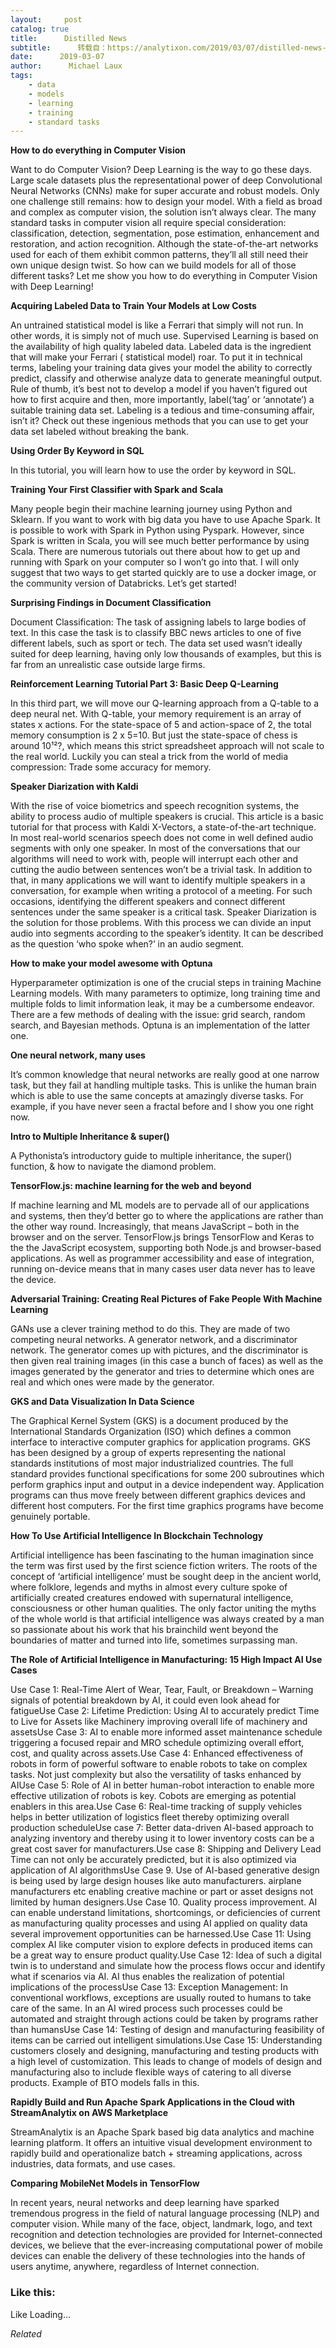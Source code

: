 ```yaml
---
layout:     post
catalog: true
title:      Distilled News
subtitle:      转载自：https://analytixon.com/2019/03/07/distilled-news-995/
date:      2019-03-07
author:      Michael Laux
tags:
    - data
    - models
    - learning
    - training
    - standard tasks
---
```


**How to do everything in Computer Vision**

Want to do Computer Vision? Deep Learning is the way to go these days. Large scale datasets plus the representational power of deep Convolutional Neural Networks (CNNs) make for super accurate and robust models. Only one challenge still remains: how to design your model. With a field as broad and complex as computer vision, the solution isn’t always clear. The many standard tasks in computer vision all require special consideration: classification, detection, segmentation, pose estimation, enhancement and restoration, and action recognition. Although the state-of-the-art networks used for each of them exhibit common patterns, they’ll all still need their own unique design twist. So how can we build models for all of those different tasks? Let me show you how to do everything in Computer Vision with Deep Learning!

**Acquiring Labeled Data to Train Your Models at Low Costs**

An untrained statistical model is like a Ferrari that simply will not run. In other words, it is simply not of much use. Supervised Learning is based on the availability of high quality labeled data. Labeled data is the ingredient that will make your Ferrari ( statistical model) roar. To put it in technical terms, labeling your training data gives your model the ability to correctly predict, classify and otherwise analyze data to generate meaningful output. Rule of thumb, it’s best not to develop a model if you haven’t figured out how to first acquire and then, more importantly, label(‘tag’ or ‘annotate’) a suitable training data set. Labeling is a tedious and time-consuming affair, isn’t it? Check out these ingenious methods that you can use to get your data set labeled without breaking the bank.

**Using Order By Keyword in SQL**

In this tutorial, you will learn how to use the order by keyword in SQL.

**Training Your First Classifier with Spark and Scala**

Many people begin their machine learning journey using Python and Sklearn. If you want to work with big data you have to use Apache Spark. It is possible to work with Spark in Python using Pyspark. However, since Spark is written in Scala, you will see much better performance by using Scala. There are numerous tutorials out there about how to get up and running with Spark on your computer so I won’t go into that. I will only suggest that two ways to get started quickly are to use a docker image, or the community version of Databricks. Let’s get started!

**Surprising Findings in Document Classification**

Document Classification: The task of assigning labels to large bodies of text. In this case the task is to classify BBC news articles to one of five different labels, such as sport or tech. The data set used wasn’t ideally suited for deep learning, having only low thousands of examples, but this is far from an unrealistic case outside large firms.

**Reinforcement Learning Tutorial Part 3: Basic Deep Q-Learning**

In this third part, we will move our Q-learning approach from a Q-table to a deep neural net. With Q-table, your memory requirement is an array of states x actions. For the state-space of 5 and action-space of 2, the total memory consumption is 2 x 5=10. But just the state-space of chess is around 10¹²?, which means this strict spreadsheet approach will not scale to the real world. Luckily you can steal a trick from the world of media compression: Trade some accuracy for memory.

**Speaker Diarization with Kaldi**

With the rise of voice biometrics and speech recognition systems, the ability to process audio of multiple speakers is crucial. This article is a basic tutorial for that process with Kaldi X-Vectors, a state-of-the-art technique. In most real-world scenarios speech does not come in well defined audio segments with only one speaker. In most of the conversations that our algorithms will need to work with, people will interrupt each other and cutting the audio between sentences won’t be a trivial task. In addition to that, in many applications we will want to identify multiple speakers in a conversation, for example when writing a protocol of a meeting. For such occasions, identifying the different speakers and connect different sentences under the same speaker is a critical task. Speaker Diarization is the solution for those problems. With this process we can divide an input audio into segments according to the speaker’s identity. It can be described as the question ‘who spoke when?’ in an audio segment.

**How to make your model awesome with Optuna**

Hyperparameter optimization is one of the crucial steps in training Machine Learning models. With many parameters to optimize, long training time and multiple folds to limit information leak, it may be a cumbersome endeavor. There are a few methods of dealing with the issue: grid search, random search, and Bayesian methods. Optuna is an implementation of the latter one.

**One neural network, many uses**

It’s common knowledge that neural networks are really good at one narrow task, but they fail at handling multiple tasks. This is unlike the human brain which is able to use the same concepts at amazingly diverse tasks. For example, if you have never seen a fractal before and I show you one right now.

**Intro to Multiple Inheritance & super()**

A Pythonista’s introductory guide to multiple inheritance, the super() function, & how to navigate the diamond problem.

**TensorFlow.js: machine learning for the web and beyond**

If machine learning and ML models are to pervade all of our applications and systems, then they’d better go to where the applications are rather than the other way round. Increasingly, that means JavaScript – both in the browser and on the server. TensorFlow.js brings TensorFlow and Keras to the the JavaScript ecosystem, supporting both Node.js and browser-based applications. As well as programmer accessibility and ease of integration, running on-device means that in many cases user data never has to leave the device.

**Adversarial Training: Creating Real Pictures of Fake People With Machine Learning**

GANs use a clever training method to do this. They are made of two competing neural networks. A generator network, and a discriminator network. The generator comes up with pictures, and the discriminator is then given real training images (in this case a bunch of faces) as well as the images generated by the generator and tries to determine which ones are real and which ones were made by the generator.

**GKS and Data Visualization In Data Science**

The Graphical Kernel System (GKS) is a document produced by the International Standards Organization (ISO) which defines a common interface to interactive computer graphics for application programs. GKS has been designed by a group of experts representing the national standards institutions of most major industrialized countries. The full standard provides functional specifications for some 200 subroutines which perform graphics input and output in a device independent way. Application programs can thus move freely between different graphics devices and different host computers. For the first time graphics programs have become genuinely portable.

**How To Use Artificial Intelligence In Blockchain Technology**

Artificial intelligence has been fascinating to the human imagination since the term was first used by the first science fiction writers. The roots of the concept of ‘artificial intelligence’ must be sought deep in the ancient world, where folklore, legends and myths in almost every culture spoke of artificially created creatures endowed with supernatural intelligence, consciousness or other human qualities. The only factor uniting the myths of the whole world is that artificial intelligence was always created by a man so passionate about his work that his brainchild went beyond the boundaries of matter and turned into life, sometimes surpassing man.

**The Role of Artificial Intelligence in Manufacturing: 15 High Impact AI Use Cases**

Use Case 1: Real-Time Alert of Wear, Tear, Fault, or Breakdown – Warning signals of potential breakdown by AI, it could even look ahead for fatigueUse Case 2: Lifetime Prediction: Using AI to accurately predict Time to Live for Assets like Machinery improving overall life of machinery and assetsUse Case 3: AI to enable more informed asset maintenance schedule triggering a focused repair and MRO schedule optimizing overall effort, cost, and quality across assets.Use Case 4: Enhanced effectiveness of robots in form of powerful software to enable robots to take on complex tasks. Not just complexity but also the versatility of tasks enhanced by AIUse Case 5: Role of AI in better human-robot interaction to enable more effective utilization of robots is key. Cobots are emerging as potential enablers in this area.Use Case 6: Real-time tracking of supply vehicles helps in better utilization of logistics fleet thereby optimizing overall production scheduleUse case 7: Better data-driven AI-based approach to analyzing inventory and thereby using it to lower inventory costs can be a great cost saver for manufacturers.Use case 8: Shipping and Delivery Lead Time can not only be accurately predicted, but it is also optimized via application of AI algorithmsUse Case 9. Use of AI-based generative design is being used by large design houses like auto manufacturers. airplane manufacturers etc enabling creative machine or part or asset designs not limited by human designers.Use Case 10. Quality process improvement. AI can enable understand limitations, shortcomings, or deficiencies of current as manufacturing quality processes and using AI applied on quality data several improvement opportunities can be harnessed.Use Case 11: Using complex AI like computer vision to explore defects in produced items can be a great way to ensure product quality.Use Case 12: Idea of such a digital twin is to understand and simulate how the process flows occur and identify what if scenarios via AI. AI thus enables the realization of potential implications of the processUse Case 13: Exception Management: In conventional workflows, exceptions are usually routed to humans to take care of the same. In an AI wired process such processes could be automated and straight through actions could be taken by programs rather than humansUse Case 14: Testing of design and manufacturing feasibility of items can be carried out intelligent simulations.Use Case 15: Understanding customers closely and designing, manufacturing and testing products with a high level of customization. This leads to change of models of design and manufacturing also to include flexible ways of catering to all diverse products. Example of BTO models falls in this.

**Rapidly Build and Run Apache Spark Applications in the Cloud with StreamAnalytix on AWS Marketplace**

StreamAnalytix is an Apache Spark based big data analytics and machine learning platform. It offers an intuitive visual development environment to rapidly build and operationalize batch + streaming applications, across industries, data formats, and use cases.

**Comparing MobileNet Models in TensorFlow**

In recent years, neural networks and deep learning have sparked tremendous progress in the field of natural language processing (NLP) and computer vision. While many of the face, object, landmark, logo, and text recognition and detection technologies are provided for Internet-connected devices, we believe that the ever-increasing computational power of mobile devices can enable the delivery of these technologies into the hands of users anytime, anywhere, regardless of Internet connection.





### Like this:

Like Loading...


*Related*

